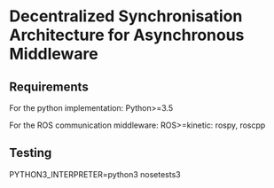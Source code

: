 Decentralized Synchronisation Architecture for Asynchronous Middleware
======================================================================

Requirements
------------
For the python implementation:
Python>=3.5

For the ROS communication middleware:
ROS>=kinetic: rospy, roscpp


Testing
-------
PYTHON3_INTERPRETER=python3 nosetests3
